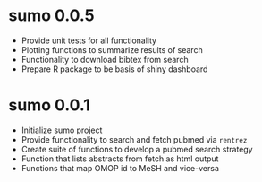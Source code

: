 # sumo 0.0.5

* Provide unit tests for all functionality
* Plotting functions to summarize results of search
* Functionality to download bibtex from search
* Prepare R package to be basis of shiny dashboard

# sumo 0.0.1
* Initialize sumo project
* Provide functionality to search and fetch pubmed via `rentrez`
* Create suite of functions to develop a pubmed search strategy
* Function that lists abstracts from fetch as html output
* Functions that map OMOP id to MeSH and vice-versa
